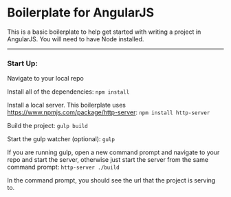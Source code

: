 Boilerplate for AngularJS
=========================

This is a basic boilerplate to help get started with writing a project in AngularJS.
You will need to have Node installed.

--------------------

<h3>Start Up:</h3>

Navigate to your local repo

Install all of the dependencies:
```npm install```

Install a local server. This boilerplate uses https://www.npmjs.com/package/http-server:
```npm install http-server```

Build the project:
```gulp build```

Start the gulp watcher (optional):
```gulp```

If you are running gulp, open a new command prompt and navigate to your repo and start the server,
otherwise just start the server from the same command prompt:
```http-server ./build```

In the command prompt, you should see the url that the project is serving to.